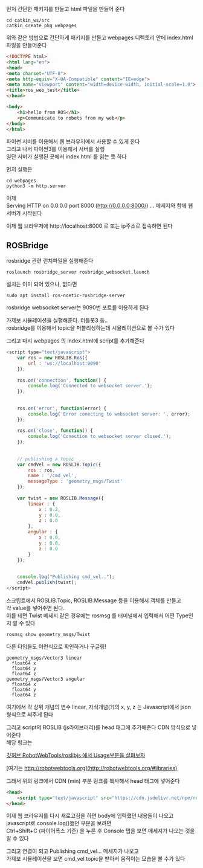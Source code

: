 먼저 간단한 패키지를 만들고 html 파일을 만들어 준다  

```
cd catkin_ws/src
catkin_create_pkg webpages
```

위와 같은 방법으로 간단하게 패키지를 만들고 webpages 디렉토리 안에 index.html 파일을 만들어준다   

```html
<!DOCTYPE html>
<html lang="en">
<head>
<meta charset="UTF-8">
<meta http-equiv="X-UA-Compatible" content="IE=edge">
<meta name="viewport" content="width=device-width, initial-scale=1.0">
<title>ros_web_test</title>
</head>

<body>
	<h1>hello from ROS</h1>
	<p>Communicate to robots from my web</p>
</body>
</html>
```

파이썬 서버를 이용해서 웹 브라우저에서 사용할 수 있게 한다  
그리고 나서 파이썬3를 이용해서 서버를 실행    
일단 서버가 실행된 곳에서 index.html 를 읽는 듯 하다

먼저 실행은 
```
cd webpages
python3 -m http.server
```

이제   
Serving HTTP on 0.0.0.0 port 8000 (http://0.0.0.0:8000/) ... 메세지와 함께 웹서버가 시작된다 

이제 웹 브라우저에 http://localhost:8000 로 또는 ip주소로 접속하면 된다   


## ROSBridge

rosbridge 관련 런치파일을 실행해준다
```
roslaunch rosbridge_server rosbridge_websocket.launch 
```
설치는 이미 되어 있으나, 없다면 
```
sudo apt install ros-noetic-rosbridge-server
```

rosbridge websocket server는 9090번 포트를 이용하게 된다 

가제보 시뮬레이션을 실행해준다. 터틀봇3 등..  
rosbridge를 이용해서 topic을 퍼블리싱하는데 시뮬레이션으로 볼 수가 있다  

그리고 다시 webpages 의 index.html에 script를 추가해준다 

```js
<script type="text/javascript">
	var ros = new ROSLIB.Ros({
		url : 'ws://localhost:9090'
	});
	
	ros.on('connection', function() {
		console.log('Connected to websocket server.');
	});
	 
	
	ros.on('error', function(error) {
		console.log('Error conecting to websocket server: ', error);
	});
	
	ros.on('close', function() {
		console.log('Conection to websocket server closed.');
	});
	
	  
	// publishing a topic
	var cmdVel = new ROSLIB.Topic({
		ros : ros,
		name : '/cmd_vel',
		messageType : 'geometry_msgs/Twist'
	});
	
	var twist = new ROSLIB.Message({
		linear : {
			x : 0.2,
			y : 0.0,
			z : 0.0
		},
		angular : {
			x : 0.0,
			y : 0.0,
			z : 0.0
		}
	});
	
	
	console.log("Publishing cmd_vel..");
	cmdVel.publish(twist);
</script>
```

스크립트에서 ROSLIB.Topic, ROSLIB.Message 등을 이용해서  객체를 만들고   
각 value를 넣어주면 된다.  
이를 테면 Twist 메세지 같은 경우에는 rosmsg 를 터미널에서 입력해서 어떤 Type인지 알 수 있다 
```
rosmsg show geometry_msgs/Twist
```

다른 타입들도 이런식으로 확인하거나 구글링!
```
geometry_msgs/Vector3 linear
  float64 x
  float64 y
  float64 z
geometry_msgs/Vector3 angular
  float64 x
  float64 y
  float64 z
```
여기에서 각 상위 개념의 변수 linear,  자식개념(?)의 x, y, z 는 Javascript에서 json 형식으로 써주게 된다 

그리고 script의 ROSLIB (js라이브러리)를 head 태그에 추가해준다  CDN 방식으로 넣어준다  
해당 링크는 

[깃허브 RobotWebTools/roslibjs 에서 Usage부분을 살펴보자](https://github.com/RobotWebTools/roslibjs)  

[여기는 http://robotwebtools.org](http://robotwebtools.org/#libraries)

그래서 위의 링크에서 CDN (min) 부분 링크를 복사해서 head 태그에 넣어준다  

```html
<head>
	<script type="text/javascript" src="https://cdn.jsdelivr.net/npm/roslib@1/build/roslib.min.js"></script>
</head>
```

이제 웹 브라우저를 다시 새로고침을 하면 body에 입력했던 내용들이 나오고  
javascript로 console.log()했던 부분을 보려면  
Ctrl+Shift+C (파이어폭스 기준) 을 누른 후 
Console 탭을 보면 메세지가 나오는 것을 알 수 있다  

그리고 연결이 되고 Publishing cmd_vel... 메세지가 나오고   
가제보 시뮬레이션을 보면 cmd_vel topic을 받아서 움직이는 모습을 볼 수가 있다   


